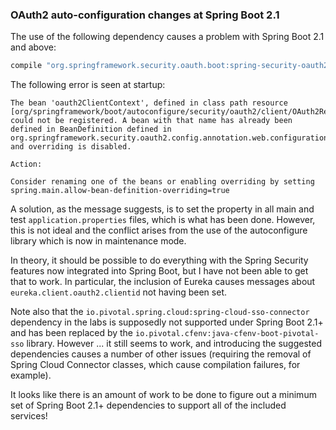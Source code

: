 ### OAuth2 auto-configuration changes at Spring Boot 2.1

The use of the following dependency causes a problem with Spring Boot 2.1 and above:

```groovy
compile "org.springframework.security.oauth.boot:spring-security-oauth2-autoconfigure:$springSecurityOAuthAutoconfigVersion"
```

The following error is seen at startup:

```text
The bean 'oauth2ClientContext', defined in class path resource
[org/springframework/boot/autoconfigure/security/oauth2/client/OAuth2RestOperationsConfiguration$SingletonScopedConfiguration.class],
could not be registered. A bean with that name has already been defined in BeanDefinition defined in
org.springframework.security.oauth2.config.annotation.web.configuration.OAuth2ClientConfiguration$OAuth2ClientContextConfiguration
and overriding is disabled.

Action:

Consider renaming one of the beans or enabling overriding by setting
spring.main.allow-bean-definition-overriding=true
```

A solution, as the message suggests, is to set the property in all
main and test `application.properties` files, which is what has been done.
However, this is not ideal and the conflict arises from the use of the
autoconfigure library which is now in maintenance mode.

In theory, it should be possible to do everything with the Spring Security
features now integrated into Spring Boot, but I have not been able to
get that to work.
In particular, the inclusion of Eureka causes messages about
`eureka.client.oauth2.clientid` not having been set.

Note also that the `io.pivotal.spring.cloud:spring-cloud-sso-connector`
dependency in the labs is supposedly not supported under Spring Boot 2.1+
and has been replaced by the `io.pivotal.cfenv:java-cfenv-boot-pivotal-sso`
library.
However ... it still seems to work, and introducing the suggested
dependencies causes a number of other issues (requiring the removal of
Spring Cloud Connector classes, which cause compilation failures, for
example).

It looks like there is an amount of work to be done to figure out a
minimum set of Spring Boot 2.1+ dependencies to support all of the
included services!
